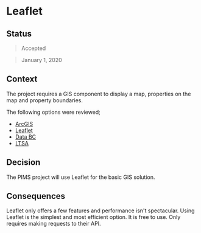 # Leaflet

## Status

> Accepted

> January 1, 2020

## Context

The project requires a GIS component to display a map, properties on the map and property boundaries.

The following options were reviewed;

- [ArcGIS](https://www.arcgis.com/index.html)
- [Leaflet](https://leafletjs.com/)
- [Data BC](https://data.gov.bc.ca/)
- [LTSA](https://ltsa.ca/)

## Decision

The PIMS project will use Leaflet for the basic GIS solution.

## Consequences

Leaflet only offers a few features and performance isn't spectacular.
Using Leaflet is the simplest and most efficient option.
It is free to use.
Only requires making requests to their API.
